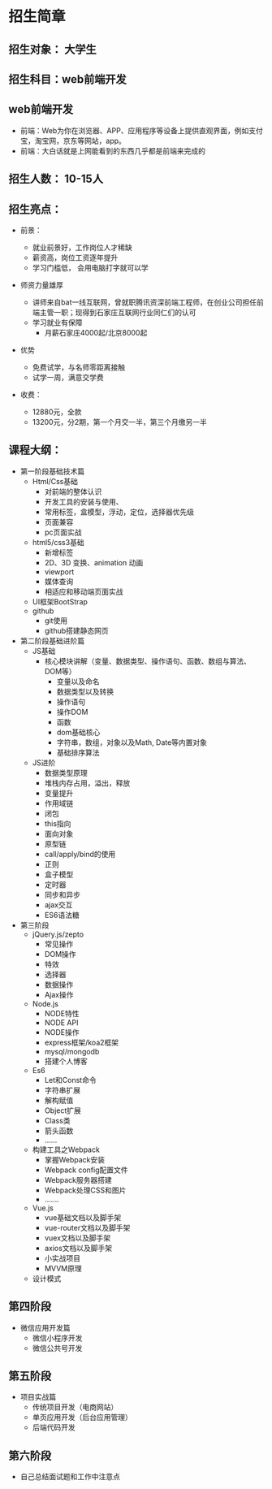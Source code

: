 # 招生简章

## 招生对象： 大学生

## 招生科目：web前端开发

## web前端开发
- 前端：Web为你在浏览器、APP、应用程序等设备上提供直观界面，例如支付宝，淘宝网，京东等网站，app。
- 前端：大白话就是上网能看到的东西几乎都是前端来完成的

## 招生人数： 10-15人

## 招生亮点： 
- 前景：
	- 就业前景好，工作岗位人才稀缺
	- 薪资高，岗位工资逐年提升
	- 学习门槛低， 会用电脑打字就可以学

- 师资力量雄厚
	- 讲师来自bat一线互联网，曾就职腾讯资深前端工程师，在创业公司担任前端主管一职；现得到石家庄互联网行业同仁们的认可
	- 学习就业有保障
		- 月薪石家庄4000起/北京8000起

- 优势
	- 免费试学，与名师零距离接触
	- 试学一周，满意交学费

- 收费：
	- 12880元，全款
	- 13200元，分2期，第一个月交一半，第三个月缴另一半


## 课程大纲：
- 第一阶段基础技术篇	
	- Html/Css基础	
		- 对前端的整体认识
		- 开发工具的安装与使用、 
		- 常用标签，盒模型，浮动，定位，选择器优先级
		- 页面兼容
		- pc页面实战
	- html5/css3基础
		- 新增标签
		- 2D、3D 变换、animation 动画
		- viewport
		- 媒体查询
		- 相适应和移动端页面实战
	- UI框架BootStrap
	- github
		- git使用
		- github搭建静态网页
- 第二阶段基础进阶篇	
	- JS基础
		- 核心模块讲解（变量、数据类型、操作语句、函数、数组与算法、DOM等）	
			- 变量以及命名
			- 数据类型以及转换
			- 操作语句 
			- 操作DOM
			- 函数
			- dom基础核心
			- 字符串，数组，对象以及Math, Date等内置对象
			- 基础排序算法
	- JS进阶	
		- 数据类型原理
		- 堆栈内存占用，溢出，释放
		- 变量提升
		- 作用域链
		- 闭包
		- this指向
		- 面向对象
		- 原型链
		- call/apply/bind的使用
		- 正则
		- 盒子模型
		- 定时器
		- 同步和异步
		- ajax交互
		- ES6语法糖
- 第三阶段
	- jQuery.js/zepto
		- 常见操作
		- DOM操作 
		- 特效
		- 选择器
		- 数据操作
		- Ajax操作		
	- Node.js	
		- NODE特性
		- NODE API
		- NODE操作
		- express框架/koa2框架
		- mysql/mongodb
		- 搭建个人博客
	- Es6	
		- Let和Const命令 
		- 字符串扩展
		- 解构赋值
		- Object扩展
		- Class类
		- 箭头函数
		- ......
	- 构建工具之Webpack	
		- 掌握Webpack安装
		- Webpack config配置文件
		- Webpack服务器搭建 
		- Webpack处理CSS和图片
		- .......
	- Vue.js
		- vue基础文档以及脚手架
		- vue-router文档以及脚手架
		- vuex文档以及脚手架
		- axios文档以及脚手架
		- 小实战项目
		- MVVM原理
	- 设计模式
## 第四阶段
- 微信应用开发篇	
	- 微信小程序开发
	- 微信公共号开发
## 第五阶段
- 项目实战篇
	- 传统项目开发（电商网站）
	- 单页应用开发（后台应用管理）
	- 后端代码开发
## 第六阶段
- 自己总结面试题和工作中注意点
